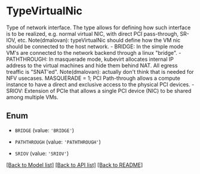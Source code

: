 # TypeVirtualNic

Type of network interface. The type allows for defining how such interface is to be realized, e.g. normal virtual NIC, with direct PCI pass-through, SR-IOV, etc. Note(dmalovan): typeVirtualNic should define how the VM nic should be connected to the host network.   - BRIDGE: In the simple mode VM's are connected to the network backend through a linux \"bridge\".  - PATHTHROUGH: In masquerade mode, kubevirt allocates internal IP address to the virtual machines and hide them behind NAT. All egress treaffic is \"SNAT'ed\". Note(dmalovan): actually don't think that is needed for NFV usecases. MASQUERADE = 1; PCI Path-through allows a compute instance to have a direct and exclusive access to the physical PCI devices.  - SRIOV: Extension of PCIe that allows a single PCI device (NIC) to be shared among multiple VMs.

## Enum

* `BRIDGE` (value: `'BRIDGE'`)

* `PATHTHROUGH` (value: `'PATHTHROUGH'`)

* `SRIOV` (value: `'SRIOV'`)

[[Back to Model list]](../README.md#documentation-for-models) [[Back to API list]](../README.md#documentation-for-api-endpoints) [[Back to README]](../README.md)


